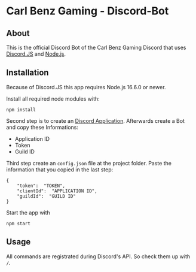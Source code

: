 # Carl Benz Gaming - Discord-Bot
## About
This is the official Discord Bot of the Carl Benz Gaming Discord that uses [Discord.JS](https://discord.js.org/) and [Node.js](https://nodejs.org/).
## Installation
Because of Discord.JS this app requires Node.js 16.6.0 or newer.

Install all required node modules with:

    npm install

Second step is to create an [Discord Application](https://discord.com/developers/applications). Afterwards create a Bot and copy these Informations:

 - Application ID
 - Token
 - Guild ID

Third step create an `config.json` file at the project folder. Paste the information that you copied in the last step:

    {
	    "token":  "TOKEN",
        "clientId":  "APPLICATION ID",
        "guildId":  "GUILD ID"
	}

Start the app with

    npm start

## Usage
All commands are registrated during Discord's API. So check them up with `/`.